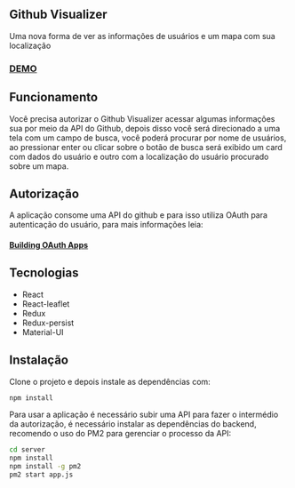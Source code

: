 ## Github Visualizer

Uma nova forma de ver as informações de usuários e um mapa com sua localização

### [DEMO](http://201.49.15.60:8080)

## Funcionamento

Você precisa autorizar o Github Visualizer acessar algumas informações sua por meio da API do Github, depois disso você será direcionado a uma tela com um campo de busca, você poderá procurar por nome de usuários, ao pressionar enter ou clicar sobre o botão de busca será exibido um card com dados do usuário e outro com a localização do usuário procurado sobre um mapa.

## Autorização
A aplicação consome uma API do github e para isso utiliza OAuth para autenticação do usuário, para mais informações leia:  

#### [Building OAuth Apps](https://developer.github.com/apps/building-oauth-apps/)


## Tecnologias
* React
* React-leaflet
* Redux
* Redux-persist
* Material-UI


## Instalação

Clone o projeto e depois instale as dependências com:   
```sh
npm install 

```
Para usar a aplicação é necessário subir uma API para fazer o intermédio da autorização, é necessário instalar as dependências do backend, recomendo o uso do PM2 para gerenciar o processo da API:

```sh
cd server
npm install
npm install -g pm2
pm2 start app.js
```
